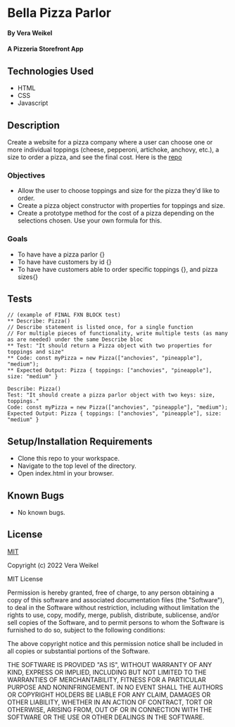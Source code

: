 
# Bella Pizza Parlor

#### By Vera Weikel

#### A Pizzeria  Storefront App

## Technologies Used

* HTML 
* CSS 
* Javascript

## Description
Create a website for a pizza company where a user can choose one or more individual toppings (cheese, pepperoni, artichoke, anchovy, etc.), a size to order a pizza, and see the final cost. Here is the [repo](https://github.com/QuietEvolver/bella-pizza-parlor.git)

### Objectives 
* Allow the user to choose toppings and size for the pizza they'd like to order.
* Create a pizza object constructor with properties for toppings and size.
* Create a prototype method for the cost of a pizza depending on the selections chosen. Use your own formula for this.

### Goals
- To have have a pizza parlor {}
- To have have customers by id {}
- To have have customers able to order specific toppings {}, and pizza sizes{}

## Tests
```
// (example of FINAL FXN BLOCK test)
** Describe: Pizza()           
// Describe statement is listed once, for a single function
// For multiple pieces of functionality, write multiple tests (as many as are needed) under the same Describe bloc
** Test: "It should return a Pizza object with two properties for toppings and size"
** Code: const myPizza = new Pizza(["anchovies", "pineapple"], "medium");
** Expected Output: Pizza { toppings: ["anchovies", "pineapple"], size: "medium" }

Describe: Pizza()           
Test: "It should create a pizza parlor object with two keys: size, toppings."
Code: const myPizza = new Pizza(["anchovies", "pineapple"], "medium");
Expected Output: Pizza { toppings: ["anchovies", "pineapple"], size: "medium" }
```
## Setup/Installation Requirements

* Clone this repo to your workspace.
* Navigate to the top level of the directory.
* Open index.html in your browser.

## Known Bugs

* No known bugs.

## License

[MIT](https://choosealicense.com/licenses/mit/)

Copyright (c) 2022 Vera Weikel

MIT License

Permission is hereby granted, free of charge, to any person obtaining a copy
of this software and associated documentation files (the "Software"), to deal
in the Software without restriction, including without limitation the rights
to use, copy, modify, merge, publish, distribute, sublicense, and/or sell
copies of the Software, and to permit persons to whom the Software is
furnished to do so, subject to the following conditions:

The above copyright notice and this permission notice shall be included in all
copies or substantial portions of the Software.

THE SOFTWARE IS PROVIDED "AS IS", WITHOUT WARRANTY OF ANY KIND, EXPRESS OR
IMPLIED, INCLUDING BUT NOT LIMITED TO THE WARRANTIES OF MERCHANTABILITY,
FITNESS FOR A PARTICULAR PURPOSE AND NONINFRINGEMENT. IN NO EVENT SHALL THE
AUTHORS OR COPYRIGHT HOLDERS BE LIABLE FOR ANY CLAIM, DAMAGES OR OTHER
LIABILITY, WHETHER IN AN ACTION OF CONTRACT, TORT OR OTHERWISE, ARISING FROM,
OUT OF OR IN CONNECTION WITH THE SOFTWARE OR THE USE OR OTHER DEALINGS IN THE
SOFTWARE.